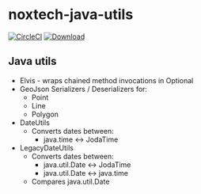 # noxtech-java-utils

[![CircleCI](https://circleci.com/gh/noxtech/noxtech-java-utils.svg?style=svg)](https://circleci.com/gh/noxtech/noxtech-java-utils)
[![Download](https://api.bintray.com/packages/noxtech/maven/noxtech-java-utils/images/download.svg) ](https://bintray.com/noxtech/maven/noxtech-java-utils/_latestVersion)

## Java utils

* Elvis - wraps chained method invocations in Optional
* GeoJson Serializers / Deserializers for:
  * Point
  * Line
  * Polygon
* DateUtils
  * Converts dates between:
    - java.time <-> JodaTime
* LegacyDateUtils
  * Converts dates between:
    - java.util.Date <-> JodaTime
    - java.util.Date <-> java.time
  * Compares java.util.Date
